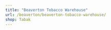 ```yaml
---
title: "Beaverton Tobacco Warehouse"
url: /beaverton/beaverton-tobacco-warehouse/
shop: Tabak
---
```


